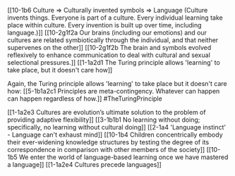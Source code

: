 [[10-1b6 Culture ⇒ Culturally invented symbols ⇒ Language (Culture invents things. Everyone is part of a culture. Every individual learning take place within culture. Every invention is built up over time, including language.)]]
[[10-2g1f2a Our brains (including our emotions) and our cultures are related symbiotically through the individual, and that neither supervenes on the other]]
[[10-2g1f2b The brain and symbols evolved reflexively to enhance communication to deal with cultural and sexual selectional pressures.]]
[[1-1a2d1 The Turing principle allows 'learning' to take place, but it doesn't care how]]

Again, the Turing principle allows 'learning' to take place but it doesn't care how:
	[[5-1b1a2c1 Principles are meta-contingency. Whatever can happen can happen regardless of how.]]
#TheTuringPrinciple 

[[1-1a2e3 Cultures are evolution’s ultimate solution to the problem of providing adaptive flexibility]]
	[[3-1b1b1 No learning without doing; specifically, no learning without cultural doing]]
		[[2-1a4 'Language instinct' - Language can't exhaust mind]]
	[[10-1b4 Children concentrically embody their ever-widening knowledge structures by testing the degree of its correspondence in comparison with other members of the society]]
	[[10-1b5 We enter the world of language-based learning once we have mastered a language]]
		[[1-1a2e4 Cultures precede languages]]